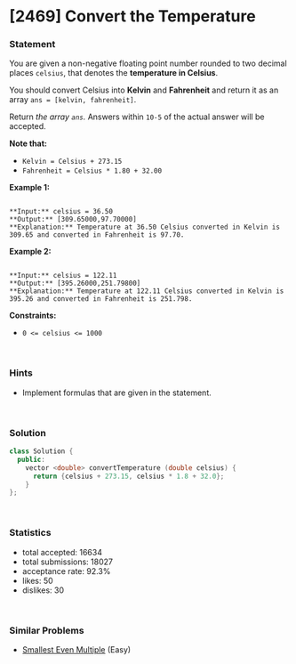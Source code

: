 # [2469] Convert the Temperature



### Statement

You are given a non-negative floating point number rounded to two decimal places `celsius`, that denotes the **temperature in Celsius**.

You should convert Celsius into **Kelvin** and **Fahrenheit** and return it as an array `ans = [kelvin, fahrenheit]`.

Return *the array `ans`.* Answers within `10-5` of the actual answer will be accepted.

**Note that:**
* `Kelvin = Celsius + 273.15`
* `Fahrenheit = Celsius * 1.80 + 32.00`


**Example 1:**

```

**Input:** celsius = 36.50
**Output:** [309.65000,97.70000]
**Explanation:** Temperature at 36.50 Celsius converted in Kelvin is 309.65 and converted in Fahrenheit is 97.70.

```

**Example 2:**

```

**Input:** celsius = 122.11
**Output:** [395.26000,251.79800]
**Explanation:** Temperature at 122.11 Celsius converted in Kelvin is 395.26 and converted in Fahrenheit is 251.798.

```

**Constraints:**
* `0 <= celsius <= 1000`


<br>

### Hints

- Implement formulas that are given in the statement.

<br>

### Solution

```cpp
class Solution {
  public:
    vector <double> convertTemperature (double celsius) {
      return {celsius + 273.15, celsius * 1.8 + 32.0};
    }
};
```

<br>

### Statistics

- total accepted: 16634
- total submissions: 18027
- acceptance rate: 92.3%
- likes: 50
- dislikes: 30

<br>

### Similar Problems

- [Smallest Even Multiple](https://leetcode.com/problems/smallest-even-multiple) (Easy)
